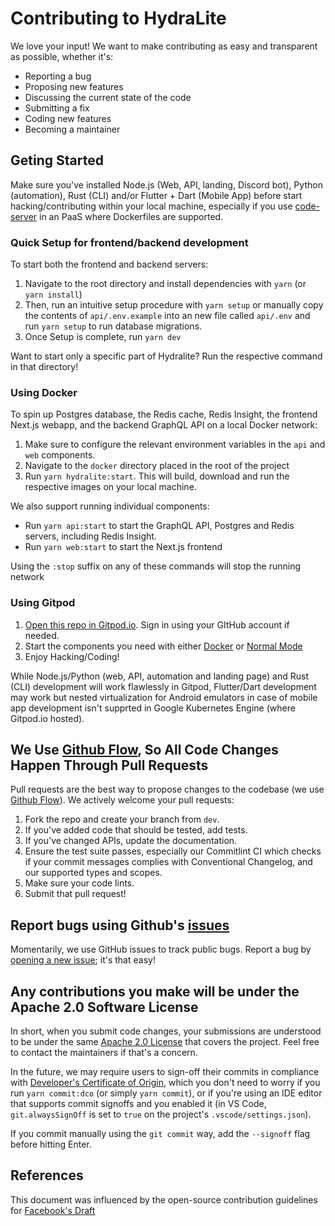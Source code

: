 # Contributing to HydraLite

We love your input! We want to make contributing as easy and transparent as possible, whether it's:

- Reporting a bug
- Proposing new features
- Discussing the current state of the code
- Submitting a fix
- Coding new features
- Becoming a maintainer

## Geting Started

Make sure you've installed Node.js (Web, API, landing, Discord bot), Python (automation), Rust (CLI) and/or Flutter + Dart (Mobile App) before start hacking/contributing within your local machine, especially if you use [code-server](https://github.com/cdr/code-server) in an PaaS where Dockerfiles are supported.

### Quick Setup for frontend/backend development


To start both the frontend and backend servers:

1. Navigate to the root directory and install dependencies with `yarn` (or `yarn install`)
2. Then, run an intuitive setup procedure with `yarn setup` or manually copy the contents of `api/.env.example` into an new file called `api/.env` and run `yarn setup` to run database migrations.
3. Once Setup is complete, run `yarn dev`

Want to start only a specific part of Hydralite? Run the respective command in that directory!

### Using Docker

To spin up Postgres database, the Redis cache, Redis Insight, the frontend Next.js webapp, and the backend GraphQL API on a local Docker network:

1. Make sure to configure the relevant environment variables in the `api` and `web` components.
2. Navigate to the `docker` directory placed in the root of the project
3. Run `yarn hydralite:start`. This will build, download and run the respective images on your local machine.

We also support running individual components:

- Run `yarn api:start` to start the GraphQL API, Postgres and Redis servers, including Redis Insight.
- Run `yarn web:start` to start the Next.js frontend

Using the `:stop` suffix on any of these commands will stop the running network

### Using Gitpod

1. [Open this repo in Gitpod.io](https://gitpod.io/#github.com/hydralite/hydralite). Sign in using your GItHub account if needed.
2. Start the components you need with either [Docker](#using-docker) or [Normal Mode](#normal-mode)
3. Enjoy Hacking/Coding!

While Node.js/Python (web, API, automation and landing page) and Rust (CLI) development will work flawlessly in Gitpod, Flutter/Dart
development may work but nested virtualization for Android emulators in case of mobile app development isn't supprted in
Google Kubernetes Engine (where Gitpod.io hosted).

## We Use [Github Flow](https://guides.github.com/introduction/flow/index.html), So All Code Changes Happen Through Pull Requests

Pull requests are the best way to propose changes to the codebase (we use [Github Flow](https://guides.github.com/introduction/flow/index.html)). We actively welcome your pull requests:

1. Fork the repo and create your branch from `dev`.
2. If you've added code that should be tested, add tests.
3. If you've changed APIs, update the documentation.
4. Ensure the test suite passes, especially our Commitlint CI which checks if your commit messages complies with Conventional Changelog, and our supported types and scopes.
5. Make sure your code lints.
6. Submit that pull request!

## Report bugs using Github's [issues](https://github.com/hydralite/hydralite/issues)

Momentarily, we use GitHub issues to track public bugs. Report a bug by [opening a new issue](https://github.com/hydralite/hydralite/issues); it's that easy!

## Any contributions you make will be under the Apache 2.0 Software License

In short, when you submit code changes, your submissions are understood to be under the same [Apache 2.0 License](LICENSE) that covers the project. Feel free to contact the maintainers if that's a concern.

In the future, we may require users to sign-off their commits in compliance with [Developer's Certificate of Origin](https://developercertificate.org), which you don't need to worry if you run `yarn commit:dco`
(or simply `yarn commit`), or if you're using an IDE editor that supports commit signoffs and
you enabled it (in VS Code, `git.alwaysSignOff` is set to `true` on the project's `.vscode/settings.json`).

If you commit manually using the `git commit` way, add the `--signoff` flag before hitting Enter.

## References

This document was influenced by the open-source contribution guidelines for [Facebook's Draft](https://github.com/facebook/draft-js/blob/a9316a723f9e918afde44dea68b5f9f39b7d9b00/CONTRIBUTING.md)
